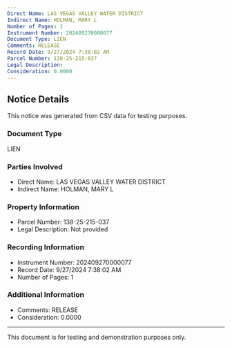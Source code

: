 ```yaml
---
Direct Name: LAS VEGAS VALLEY WATER DISTRICT
Indirect Name: HOLMAN, MARY L
Number of Pages: 1
Instrument Number: 202409270000077
Document Type: LIEN
Comments: RELEASE
Record Date: 9/27/2024 7:38:02 AM
Parcel Number: 138-25-215-037
Legal Description: 
Consideration: 0.0000
---
```


## Notice Details

This notice was generated from CSV data for testing purposes.

### Document Type
LIEN

### Parties Involved
- Direct Name: LAS VEGAS VALLEY WATER DISTRICT
- Indirect Name: HOLMAN, MARY L

### Property Information
- Parcel Number: 138-25-215-037
- Legal Description: Not provided

### Recording Information
- Instrument Number: 202409270000077
- Record Date: 9/27/2024 7:38:02 AM
- Number of Pages: 1

### Additional Information
- Comments: RELEASE
- Consideration: 0.0000

---

This document is for testing and demonstration purposes only.
